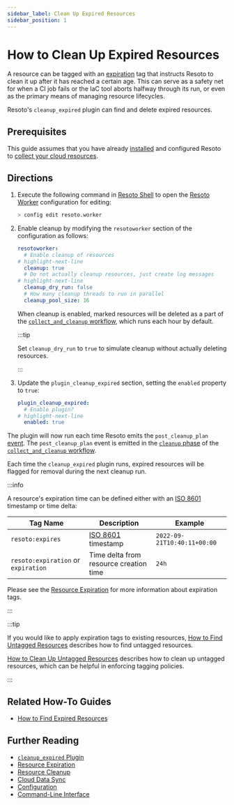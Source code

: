 ```yaml
---
sidebar_label: Clean Up Expired Resources
sidebar_position: 1
---
```


# How to Clean Up Expired Resources

A resource can be tagged with an [expiration](../../concepts/resource-management/expiration.md) tag that instructs Resoto to clean it up after it has reached a certain age. This can serve as a safety net for when a CI job fails or the IaC tool aborts halfway through its run, or even as the primary means of managing resource lifecycles.

Resoto's `cleanup_expired` plugin can find and delete expired resources.

## Prerequisites

This guide assumes that you have already [installed](../../getting-started/install-resoto/index.md) and configured Resoto to [collect your cloud resources](../../getting-started/configure-resoto/index.md).

## Directions

1. Execute the following command in [Resoto Shell](../../reference/components/shell.md) to open the [Resoto Worker](../../reference/components/worker.md) configuration for editing:

   ```bash
   > config edit resoto.worker
   ```

2. Enable cleanup by modifying the `resotoworker` section of the configuration as follows:

   ```yaml
   resotoworker:
     # Enable cleanup of resources
   # highlight-next-line
     cleanup: true
     # Do not actually cleanup resources, just create log messages
   # highlight-next-line
     cleanup_dry_run: false
     # How many cleanup threads to run in parallel
     cleanup_pool_size: 16
   ```

   When cleanup is enabled, marked resources will be deleted as a part of the [`collect_and_cleanup` workflow](../../reference/workflows/index.md#collect_and_cleanup-workflow), which runs each hour by default.

   :::tip

   Set `cleanup_dry_run` to `true` to simulate cleanup without actually deleting resources.

   :::

3. Update the `plugin_cleanup_expired` section, setting the `enabled` property to `true`:

   ```yaml title="cleanup_expired plugin configuration"
   plugin_cleanup_expired:
     # Enable plugin?
   # highlight-next-line
     enabled: true
   ```

The plugin will now run each time Resoto emits the `post_cleanup_plan` [event](../../reference/events/index.md). The `post_cleanup_plan` event is emitted in the [`cleanup` phase](../../reference/workflows/index.md#cleanup) of the [`collect_and_cleanup` workflow](../../reference/workflows/index.md#collect_and_cleanup-workflow).

Each time the `cleanup_expired` plugin runs, expired resources will be flagged for removal during the next cleanup run.

:::info

A resource's expiration time can be defined either with an [ISO 8601](https://www.iso.org/iso-8601-date-and-time-format.html) timestamp or time delta:

| Tag Name                            | Description                                                                  | Example                     |
| ----------------------------------- | ---------------------------------------------------------------------------- | --------------------------- |
| `resoto:expires`                    | [ISO 8601](https://www.iso.org/iso-8601-date-and-time-format.html) timestamp | `2022-09-21T10:40:11+00:00` |
| `resoto:expiration` or `expiration` | Time delta from resource creation time                                       | `24h`                       |

Please see the [Resource Expiration](../../concepts/resource-management/expiration.md) for more information about expiration tags.

:::

:::tip

If you would like to apply expiration tags to existing resources, [How to Find Untagged Resources](../search/find-untagged-resources.md) describes how to find untagged resources.

[How to Clean Up Untagged Resources](./clean-up-untagged-resources.md) describes how to clean up untagged resources, which can be helpful in enforcing tagging policies.

:::

## Related How-To Guides

- [How to Find Expired Resources](../search/find-expired-resources.md)

## Further Reading

- [`cleanup_expired` Plugin](../../reference/components/plugins/cleanup_expired.md)
- [Resource Expiration](../../concepts/resource-management/expiration.md)
- [Resource Cleanup](../../concepts/resource-management/cleanup.md)
- [Cloud Data Sync](../../concepts/cloud-data-sync/index.md)
- [Configuration](../../reference/configuration/index.md)
- [Command-Line Interface](../../reference/cli/index.md)
